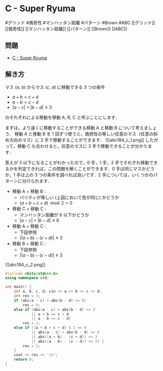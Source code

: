 # C - Super Ryuma
#グリッド #偶奇性 #マンハッタン距離 #パターン #Brown #ABC
[[グリッド]] [[偶奇性]] [[マンハッタン距離]] [[パターン]] [[Brown]] [[ABC]]

## 問題
- [C - Super Ryuma](https://atcoder.jp/contests/abc184/tasks/abc184_c)


## 解き方
マス $(a,\ b)$ からマス $(c,\ d)$ に移動できる 3 つの条件
- $a + b = c + d$
- $a − b = c − d$
- $| a − c | + | b − d | \leq 3$

のそれぞれによる移動を移動 A, B, C と呼ぶことにします．

まずは，より遠くに移動することができる移動 A と移動 B について考えましょう．
移動 A と移動 B を 1 回ずつ使うと，偶奇性の等しい任意のマス（任意の斜め方向のマス）に 2 手で移動することができます．
![[abc184_c_1.png]]
したがって，移動 C も合わせると，任意のマスに 3 手で移動できることが分かります．

答えが 3 以下になることがわかったので，0 手，1 手，2 手でそれぞれ移動できるかを判定できれば，この問題を解くことができます．0 手は同じマスかどうか，1 手は上の 3 つの条件を調べれば良いです．2 手については，いくつかのパターンに分けられます．

- 移動 A + 移動 B :
	- パリティが等しい (上図において色が同じ) かどうか
	- $( a + b + c + d ) \mod 2 = 0$
- 移動 C + 移動 C :
	- マンハッタン距離が  6 以下かどうか
	- $| a − c | + | b − d | ≤ 6$
- 移動 A + 移動 C :
	- 下図参照
	- $| ( a + b ) − ( c + d ) | ≤ 3$
- 移動 B + 移動 C :
	- 下図参照
	- $| ( a − b ) − ( c − d ) | ≤ 3$
	
![[abc184_c_2.png]]

```c++
#include <bits/stdc++.h>
using namespace std;

int main() {
	int a, b, c, d; cin >> a >> b >> c >> d;
	int res = 3;
	if (abs(a - c) + abs(b - d) == 0)
		res = 0;
	else if (abs(a - c) + abs(b - d) <= 3
			|| a + b == c + d
			|| a - b == c - d)
		res = 1;
	else if ((a + b + c + d) % 2 == 0
			|| abs(a - c) + abs(b - d) <= 6
			|| abs((a + b) - (c + d)) <= 3
			|| abs((a - b) - (c - d)) <= 3) {
		res = 2;
	}
	cout << res << '\n';
    return 0;
}
```
